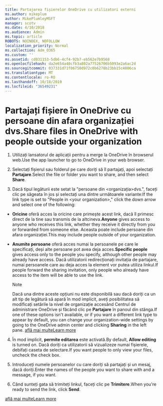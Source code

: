 ```yaml
---
title: Partajarea fișierelor OneDrive cu utilizatori externi
ms.author: mikeplum
author: MikePlumleyMSFT
manager: scotv
ms.date: 4/10/2018
ms.audience: Admin
ms.topic: article
ROBOTS: NOINDEX, NOFOLLOW
localization_priority: Normal
ms.collection: Adm_O365
ms.custom: ''
ms.assetid: cd031153-5db6-4cf4-92b7-eb562e7b9568
ms.openlocfilehash: da2e654a40cfb3a802a77526706b5093e2a6ac2d
ms.sourcegitcommit: 037331d71f06750d972c0b6278b23bb15c4806ca
ms.translationtype: MT
ms.contentlocale: ro-RO
ms.lasthandoff: 10/18/2019
ms.locfileid: "36549231"
---
```

# <a name="share-files-in-onedrive-with-people-outside-your-organization"></a><span data-ttu-id="59030-102">Partajați fișiere în OneDrive cu persoane din afara organizației dvs.</span><span class="sxs-lookup"><span data-stu-id="59030-102">Share files in OneDrive with people outside your organization</span></span>

1. <span data-ttu-id="59030-103">Utilizați lansatorul de aplicații pentru a merge la OneDrive în browserul web.</span><span class="sxs-lookup"><span data-stu-id="59030-103">Use the app launcher to go to OneDrive in your web browser.</span></span> 
    
2. <span data-ttu-id="59030-104">Selectați fișierul sau folderul pe care doriți să îl partajați, apoi selectați **Partajare**.</span><span class="sxs-lookup"><span data-stu-id="59030-104">Select the file or folder you want to share, and then select **Share**.</span></span> 
    
3. <span data-ttu-id="59030-105">Dacă tipul legăturii este setat la "persoane din \<organizația\>dvs.", faceți clic pe săgeata în jos și selectați una dintre următoarele variante:</span><span class="sxs-lookup"><span data-stu-id="59030-105">If the link type is set to "People in \<your organization\>," click the down arrow and select one of the following:</span></span> 
    
  - <span data-ttu-id="59030-106">**Oricine** oferă acces la oricine care primește acest link, dacă îl primesc direct de la tine sau transmis de la altcineva.</span><span class="sxs-lookup"><span data-stu-id="59030-106">**Anyone** gives access to anyone who receives this link, whether they receive it directly from you or forwarded from someone else.</span></span> <span data-ttu-id="59030-107">Aceasta poate include persoane din afara organizației.</span><span class="sxs-lookup"><span data-stu-id="59030-107">This may include people outside of your organization.</span></span> 
    
  - <span data-ttu-id="59030-108">**Anumite persoane** oferă acces numai la persoanele pe care le specificați, deși alte persoane pot avea deja acces.</span><span class="sxs-lookup"><span data-stu-id="59030-108">**Specific people** gives access only to the people you specify, although other people may already have access.</span></span> <span data-ttu-id="59030-109">Dacă utilizatorii redirecționați invitația de partajare, numai persoanele care au deja acces la element vor putea utiliza linkul.</span><span class="sxs-lookup"><span data-stu-id="59030-109">If people forward the sharing invitation, only people who already have access to the item will be able to use the link.</span></span> 
    
    > [!NOTE]
    > <span data-ttu-id="59030-110">Dacă una dintre aceste opțiuni nu este disponibilă sau dacă doriți ca un alt tip de legătură să apară în mod implicit, aveți posibilitatea să modificați setările la nivel de organizație accesând Centrul de administrare OneDrive și făcând clic pe **Partajare** în panoul din stânga.</span><span class="sxs-lookup"><span data-stu-id="59030-110">If one of these options isn't available, or if you want a different link type to appear by default, you can change your organization-wide settings by going to the OneDrive admin center and clicking **Sharing** in the left pane.</span></span> [<span data-ttu-id="59030-111">află mai multe</span><span class="sxs-lookup"><span data-stu-id="59030-111">Learn more</span></span>](https://go.microsoft.com/fwlink/?linkid=871961)
  
4. <span data-ttu-id="59030-112">În mod implicit, **permite editarea** este activată.</span><span class="sxs-lookup"><span data-stu-id="59030-112">By default, **Allow editing** is turned on.</span></span> <span data-ttu-id="59030-113">Dacă doriți ca utilizatorii să vizualizeze numai fișierele, debifați caseta de selectare.</span><span class="sxs-lookup"><span data-stu-id="59030-113">If you want people to only view your files, uncheck the check box.</span></span> 
    
5. <span data-ttu-id="59030-114">Introduceți numele persoanelor cu care doriți să partajați și un mesaj, dacă doriți.</span><span class="sxs-lookup"><span data-stu-id="59030-114">Enter the names of the people you want to share with and a message, if you want.</span></span>
    
6. <span data-ttu-id="59030-115">Când sunteți gata să trimiteți linkul, faceți clic pe **Trimitere**.</span><span class="sxs-lookup"><span data-stu-id="59030-115">When you're ready to send the link, click **Send**.</span></span> 
    
[<span data-ttu-id="59030-116">află mai multe</span><span class="sxs-lookup"><span data-stu-id="59030-116">Learn more</span></span>](https://go.microsoft.com/fwlink/?linkid=871861)
  

